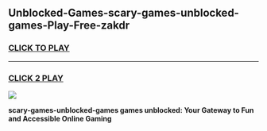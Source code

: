 
## Unblocked-Games-scary-games-unblocked-games-Play-Free-zakdr
<h3>
<a href="https://premium76.site?title=scary-games-unblocked-games&ref=12A">CLICK TO PLAY</a></h3>
<hr>

<h3>
<a href="https://premium76.site?title=scary-games-unblocked-games&ref=12A">CLICK 2 PLAY</a>
  
</h3>

<a href="https://premium76.site?title=scary-games-unblocked-games&ref=12A"><img src="https://clearcache.store/games.png"></a>


**scary-games-unblocked-games games unblocked: Your Gateway to Fun and Accessible Online Gaming**
